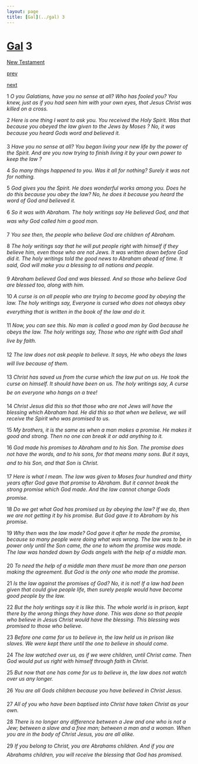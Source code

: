 ```yaml
---
layout: page
title: [Gal](../gal) 3
---
```


# [Gal](../gal) 3

[New Testament](/new-testament)


[prev](gal-2.html)


[next](gal-4.html)

1 _O you Galatians, have you no sense at all? Who has fooled you? You knew, just as if you had seen him with your own eyes, that Jesus Christ was killed on a cross._

2 _Here is one thing I want to ask you. You received the Holy Spirit. Was that because you obeyed the law given to the Jews by Moses ? No, it was because you heard Gods word and believed it._

3 _Have you no sense at all? You began living your new life by the power of the Spirit. And are you now trying to finish living it by your own power to keep the law ?_

4 _So many things happened to you. Was it all for nothing? Surely it was not for nothing._

5 _God gives you the Spirit. He does wonderful works among you. Does he do this because you obey the law? No, he does it because you heard the word of God and believed it._

6 _So it was with Abraham. The holy writings say He believed God, and that was why God called him a good man._

7 _You see then, the people who believe God are children of Abraham._

8 _The holy writings say that he will put people right with himself if they believe him, even those who are not Jews. It was written down before God did it. The holy writings told the good news to Abraham ahead of time. It said, God will make you a blessing to all nations and people._

9 _Abraham believed God and was blessed. And so those who believe God are blessed too,  along with him._

10 _A curse is on all people who are trying to become good by obeying the law. The holy writings say, Everyone is cursed who does not always obey everything that is written in the book of the law and do it._

11 _Now, you can see this. No man is called a good man by God because he obeys the law.  The holy writings say, Those who are right with God shall live by faith._

12 _The law does not ask people to believe. It says, He who obeys the laws will live because of them._

13 _Christ has saved us from the curse which the law put on us. He took the curse on himself.  It should have been on us. The holy writings say, A curse be on everyone who hangs on a tree!_

14 _Christ Jesus did this so that those who are not Jews will have the blessing which Abraham had. He did this so that when we believe, we will receive the Spirit who was promised to us._

15 _My brothers, it is the same as when a man makes a promise. He makes it good and strong. Then no one can break it or add anything to it._

16 _God made his promises to Abraham and to his Son. The promise does not have the words, and to his sons, for that means many sons. But it says, and to his Son, and that Son is Christ._

17 _Here is what I mean. The law was given to Moses four hundred and thirty years after God gave that promise to Abraham. But it cannot break the strong promise which God made. And the law cannot change Gods promise._

18 _Do we get what God has promised us by obeying the law? If we do, then we are not getting it by his promise. But God gave it to Abraham by his promise._

19 _Why then was the law made? God gave it after he made the promise, because so many people were doing what was wrong. The law was to be in power only until the Son came,  the one to whom the promise was made. The law was handed down by Gods angels with the help of a middle man._

20 _To need the help of a middle man there must be more than one person making the agreement. But God is the only one who made the promise._

21 _Is the law against the promises of God? No, it is not! If a law had been given that could give people life, then surely people would have become good people by the law._

22 _But the holy writings say it is like this. The whole world is in prison, kept there by the wrong things they have done. This was done so that people who believe in Jesus Christ would have the blessing. This blessing was promised to those who believe._

23 _Before one came for us to believe in, the law held us in prison like slaves. We were kept there until the one to believe in should come._

24 _The law watched over us, as if we were children, until Christ came. Then God would put us right with himself through faith in Christ._

25 _But now that one has come for us to believe in, the law does not watch over us any longer._

26 _You are all Gods children because you have believed in Christ Jesus._

27 _All of you who have been baptised into Christ have taken Christ as your own._

28 _There is no longer any difference between a Jew and one who is not a Jew; between a slave and a free man; between a man and a woman. When you are in the body of Christ Jesus, you are all alike._

29 _If you belong to Christ, you are Abrahams children. And if you are Abrahams children,  you will receive the blessing that God has promised._

